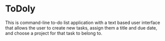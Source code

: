 # ToDoly

This is command-line to-do list application with a text based user interface that allows the user to create new tasks, assign them a title and due date, and choose a project for that task to belong to.
